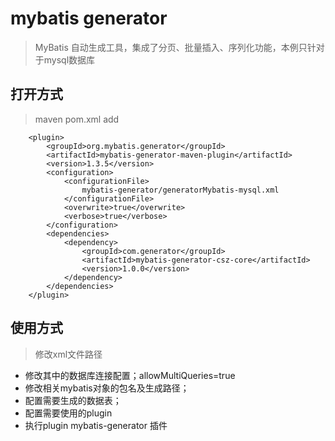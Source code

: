 # mybatis generator

> MyBatis 自动生成工具，集成了分页、批量插入、序列化功能，本例只针对于mysql数据库

## 打开方式

> maven pom.xml add  
          
        <plugin>
            <groupId>org.mybatis.generator</groupId>
            <artifactId>mybatis-generator-maven-plugin</artifactId>
            <version>1.3.5</version>
            <configuration>
                <configurationFile>
                    mybatis-generator/generatorMybatis-mysql.xml
                </configurationFile>
                <overwrite>true</overwrite>
                <verbose>true</verbose>
            </configuration>
            <dependencies>
                <dependency>
                    <groupId>com.generator</groupId>
                    <artifactId>mybatis-generator-csz-core</artifactId>
                    <version>1.0.0</version>
                </dependency>
            </dependencies>
        </plugin>
## 使用方式

> 修改xml文件路径
* 修改其中的数据库连接配置；allowMultiQueries=true
* 修改相关mybatis对象的包名及生成路径；
* 配置需要生成的数据表；
* 配置需要使用的plugin
* 执行plugin mybatis-generator 插件

